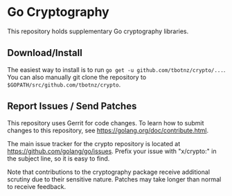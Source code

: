 # Go Cryptography

This repository holds supplementary Go cryptography libraries.

## Download/Install

The easiest way to install is to run `go get -u github.com/tbotnz/crypto/...`. You
can also manually git clone the repository to `$GOPATH/src/github.com/tbotnz/crypto`.

## Report Issues / Send Patches

This repository uses Gerrit for code changes. To learn how to submit changes to
this repository, see https://golang.org/doc/contribute.html.

The main issue tracker for the crypto repository is located at
https://github.com/golang/go/issues. Prefix your issue with "x/crypto:" in the
subject line, so it is easy to find.

Note that contributions to the cryptography package receive additional scrutiny
due to their sensitive nature. Patches may take longer than normal to receive
feedback.
